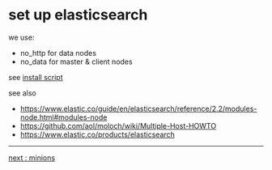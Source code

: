 # set up elasticsearch


we use:

* no_http for data nodes
* no_data for master & client nodes

see [install script](./boxes/scripts/install-elastic.sh)  

see also

* https://www.elastic.co/guide/en/elasticsearch/reference/2.2/modules-node.html#modules-node
* https://github.com/aol/moloch/wiki/Multiple-Host-HOWTO
* https://www.elastic.co/products/elasticsearch

----

[next : minions](/suricata/day_2/SetUpMinions.md)
